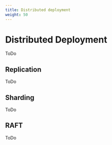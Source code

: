 ```yaml
---
title: Distributed deployment
weight: 50
---
```


# Distributed Deployment

ToDo

## Replication

ToDo

## Sharding

ToDo

## RAFT

ToDo